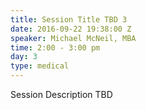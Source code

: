 ```yaml
---
title: Session Title TBD 3
date: 2016-09-22 19:38:00 Z
speaker: Michael McNeil, MBA
time: 2:00 - 3:00 pm
day: 3
type: medical
---
```


Session Description TBD